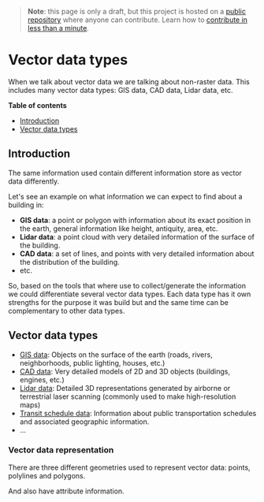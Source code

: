 > **Note**: this page is only a draft, but this project is hosted on a [public repository](https://github.com/hhkaos/awesome-arcgis) where anyone can contribute. Learn how to [contribute in less than a minute](https://github.com/hhkaos/awesome-arcgis/blob/master/CONTRIBUTING.md#contributions).

# Vector data types

When we talk about vector data we are talking about non-raster data. This includes many vector data types: GIS data, CAD data, Lidar data, etc.

<!-- START doctoc generated TOC please keep comment here to allow auto update -->
<!-- DON'T EDIT THIS SECTION, INSTEAD RE-RUN doctoc TO UPDATE -->
**Table of contents**

- [Introduction](#introduction)
- [Vector data types](#vector-data-types)

<!-- END doctoc generated TOC please keep comment here to allow auto update -->

## Introduction

The same information used contain different information store as vector data differently.

Let's see an example on what information we can expect to find about a building in:

* **GIS data**: a point or polygon with information about its exact position in the earth, general information like height, antiquity, area, etc.
* **Lidar data**: a point cloud with very detailed information of the surface of the building.
* **CAD data**: a set of lines, and points with very detailed information about the distribution of the building.
* etc.

So, based on the tools that where use to collect/generate the information we could differentiate several vector data types. Each data type has it own strengths for the purpose it was build but and the same time can be complementary to other data types.

## Vector data types

* [GIS data](./gis/README.md): Objects on the surface of the earth (roads, rivers, neighborhoods, public lighting, houses, etc.)
* [CAD data](./cad/README.md): Very detailed models of 2D and 3D objects (buildings, engines, etc.)
* [Lidar data](./lidar/README.md): Detailed 3D representations generated by airborne or terrestrial laser scanning (commonly used to make high-resolution maps)
* [Transit schedule data](./transit-schedule/README.md): Information about public transportation schedules and associated geographic information.
* ...

### Vector data representation

There are three different geometries used to represent vector data: points, polylines and polygons.

And also have attribute information.

